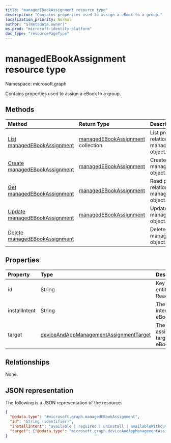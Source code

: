 ```yaml
---
title: "managedEBookAssignment resource type"
description: "Contains properties used to assign a eBook to a group."
localization_priority: Normal
author: "$(metadata.owner)"
ms.prod: "microsoft-identity-platform"
doc_type: "resourcePageType"
---
```


# managedEBookAssignment resource type

Namespace: microsoft.graph

Contains properties used to assign a eBook to a group.

## Methods

| Method                                                                          | Return Type                                                           | Description                                                           |
| :------------------------------------------------------------------------------ | :-------------------------------------------------------------------- | :-------------------------------------------------------------------- |
| [List managedEBookAssignment](../api/intune-managedebookassignment-list.md)     | [managedEBookAssignment](intune-managedEBookAssignment.md) collection | List properties and relationships of a managedEBookAssignment object. |
| [Create managedEBookAssignment](../api/intune-managedebookassignment-create.md) | [managedEBookAssignment](intune-managedEBookAssignment.md)            | Create a new managedEBookAssignment object.                           |
| [Get managedEBookAssignment](../api/intune-managedebookassignment-get.md)       | [managedEBookAssignment](intune-managedEBookAssignment.md)            | Read properties and relationships of a managedEBookAssignment object. |
| [Update managedEBookAssignment](../api/intune-managedebookassignment-update.md) | [managedEBookAssignment](intune-managedEBookAssignment.md)            | Update the properties of a managedEBookAssignment object.             |
| [Delete managedEBookAssignment](../api/intune-managedebookassignment-delete.md) |                                                                       | Delete a managedEBookAssignment object.                               |

## Properties

| Property      | Type                                                                                             | Description                      |
| :------------ | :----------------------------------------------------------------------------------------------- | :------------------------------- |
| id            | String                                                                                           | Key of the entity. Read-only.    |
| installIntent | String                                                                                           | The install intent for eBook.    |
| target        | [deviceAndAppManagementAssignmentTarget](../resources/deviceandappmanagementassignmenttarget.md) | The assignment target for eBook. |

## Relationships

None.

## JSON representation

The following is a JSON representation of the resource.

<!-- {
  "blockType": "resource",
  "keyProperty": "id",
  "@odata.type": "microsoft.graph.managedEBookAssignment",
  "baseType": "microsoft.graph.entity",
  "openType": False
}
-->

```json
{
  "@odata.type": "#microsoft.graph.managedEBookAssignment",
  "id": "String (identifier)",
  "installIntent": "available | required | uninstall | availableWithoutEnrollment",
  "target": {"@odata.type": "microsoft.graph.deviceAndAppManagementAssignmentTarget"}
}
```
